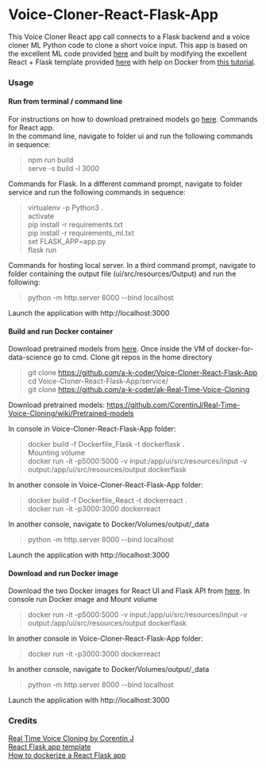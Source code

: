 # Voice-Cloner-React-Flask-App
This Voice Cloner React app call connects to a Flask backend and a voice cloner ML Python code to clone a short voice input. This app is based on the excellent ML code provided [here](https://github.com/CorentinJ/Real-Time-Voice-Cloning) and built by modifying the excellent React + Flask template provided [here](https://github.com/kb22/ML-React-App-Template) with help on Docker from [this tutorial](https://blog.miguelgrinberg.com/post/how-to-dockerize-a-react-flask-project).



### Usage

#### Run from terminal / command line
For instructions on how to download pretrained models go [here](https://github.com/CorentinJ/Real-Time-Voice-Cloning/wiki/Pretrained-models).
Commands for React app. <br>
In the command line, navigate to folder ui and run the following commands in sequence: <br>
> npm run build <br>
> serve -s build -l 3000 <br>

Commands for Flask. In a different command prompt, navigate to folder service and run the following commands in sequence: <br>
> virtualenv -p Python3 . <br>
> activate <br>
> pip install -r requirements.txt <br>
> pip install -r requirements_ml.txt <br>
> set FLASK_APP=app.py <br>
> flask run <br>

Commands for hosting local server. In a third command prompt, navigate to folder containing the output file (ui/src/resources/Output) and run the following: <br>
> python -m http.server 8000 --bind localhost

Launch the application with http://localhost:3000

#### Build and run Docker container
Download pretrained models from [here](https://github.com/CorentinJ/Real-Time-Voice-Cloning/wiki/Pretrained-models).
Once inside the VM of docker-for-data-science go to cmd. Clone git repos in the home directory
> git clone https://github.com/a-k-coder/Voice-Cloner-React-Flask-App <br>
> cd Voice-Cloner-React-Flask-App/service/ <br>
> git clone https://github.com/a-k-coder/ak-Real-Time-Voice-Cloning <br>

Download pretrained models: https://github.com/CorentinJ/Real-Time-Voice-Cloning/wiki/Pretrained-models

In console in Voice-Cloner-React-Flask-App folder: <br>
> docker build -f Dockerfile_Flask -t dockerflask . <br>
Mounting volume <br>
> docker run -it -p5000:5000 -v input:/app/ui/src/resources/input -v output:/app/ui/src/resources/output dockerflask <br>

In another console in Voice-Cloner-React-Flask-App folder: <br>
> docker build -f Dockerfile_React -t dockerreact . <br>
> docker run -it -p3000:3000 dockerreact

In another console, navigate to Docker/Volumes/output/\_data
> python -m http.server 8000 --bind localhost

Launch the application with http://localhost:3000


#### Download and run Docker image
Download the two Docker images for React UI and Flask API from [here](https://hub.docker.com/repository/docker/akcoder/voicecloner).
In console run Docker image and Mount volume <br>
> docker run -it -p5000:5000 -v input:/app/ui/src/resources/input -v output:/app/ui/src/resources/output dockerflask <br>

In another console in Voice-Cloner-React-Flask-App folder: <br>
> docker run -it -p3000:3000 dockerreact

In another console, navigate to Docker/Volumes/output/\_data
> python -m http.server 8000 --bind localhost

Launch the application with http://localhost:3000

### Credits
[Real Time Voice Cloning by Corentin J](https://github.com/CorentinJ/Real-Time-Voice-Cloning) <br>
[React Flask app template](https://github.com/kb22/ML-React-App-Template) <br>
[How to dockerize a React Flask app](https://blog.miguelgrinberg.com/post/how-to-dockerize-a-react-flask-project)

